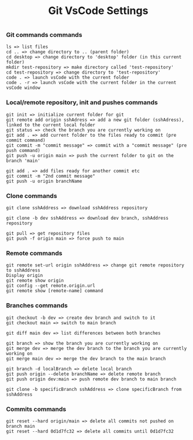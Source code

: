 <h1 style='padding:1rem;font-weight:bold' align='center'>Git VsCode Settings</h1>

### Git commands commands

    ls => list files
    cd .. => change directory to .. (parent folder)
    cd desktop => change directory to 'desktop' folder (in this current folder)
    mkdir test-repository => make directory called 'test-repository'
    cd test-repository => change directory to 'test-repository'
    code . => launch vsCode with the current folder
    code . -r => launch vsCode with the current folder in the current vsCode window

### Local/remote repository, init and pushes commands

    git init => initialize current folder for git
    git remote add origin sshAdress => add a new git folder (sshAdress), linked to the current local folder
    git status => check the branch you are currently working on
    git add . => add current folder to the files ready to commit (pre commit command)
    git commit -m "commit message" => commit with a "commit message" (pre push command)
    git push -u origin main => push the current folder to git on the branch 'main'

    git add . => add files ready for another commit etc
    git commit -m "2nd commit message"
    git push -u origin branchName

### Clone commands

    git clone sshAddress => download sshAddress repository

    git clone -b dev sshAddress => download dev branch, sshAddress repository

    git pull => get repository files
    git push -f origin main => force push to main

### Remote commands

    git remote set-url origin sshAddress => change git remote repository to sshAddress
    Display origin
    git remote show origin
    git config --get remote.origin.url
    git remote show [remote-name] command

### Branches commands

    git checkout -b dev => create dev branch and switch to it
    git checkout main => switch to main branch

    git diff main dev => list differences between both branches

    git branch => show the branch you are currently working on
    git merge dev => merge the dev branch to the branch you are currently working on
    git merge main dev => merge the dev branch to the main branch

    git branch -d localBranch => delete local branch
    git push origin --delete branchName => delete remote branch
    git push origin dev:main => push remote dev branch to main branch

    git clone -b specificBranch sshAddress => clone specificBranch from sshAddress

### Commits commands

    git reset --hard origin/main => delete all commits not pushed on branch main
    git reset --hard 0d1d7fc32 => delete all commits until 0d1d7fc32
